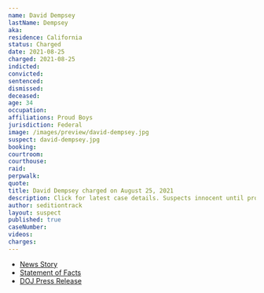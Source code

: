```yaml
---
name: David Dempsey
lastName: Dempsey
aka:
residence: California
status: Charged
date: 2021-08-25
charged: 2021-08-25
indicted:
convicted:
sentenced:
dismissed:
deceased:
age: 34
occupation:
affiliations: Proud Boys
jurisdiction: Federal
image: /images/preview/david-dempsey.jpg
suspect: david-dempsey.jpg
booking:
courtroom:
courthouse:
raid:
perpwalk:
quote:
title: David Dempsey charged on August 25, 2021
description: Click for latest case details. Suspects innocent until proven guilty.
author: seditiontrack
layout: suspect
published: true
caseNumber:
videos:
charges:
---
```

- [News Story](https://theavtimes.com/2021/08/26/two-socal-men-arrested-for-assault-on-law-enforcement-at-capitol-riot/)
- [Statement of Facts](https://extremism.gwu.edu/sites/g/files/zaxdzs2191/f/David%20Nicholas%20Dempsey%20Criminal%20Complaint.pdf)
- [DOJ Press Release](https://www.justice.gov/usao-dc/pr/california-men-arrested-assault-law-enforcement-during-jan-6-capitol-breach)

